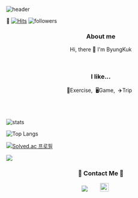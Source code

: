 ![header](https://capsule-render.vercel.app/api?type=soft&color=auto&height=80&section=header&text=Always%20be%20happy&fontSize=30)

👊 [![Hits](https://hits.seeyoufarm.com/api/count/incr/badge.svg?url=https%3A%2F%2Fgithub.com%2FLimByungkuk&count_bg=%23002DF9&title_bg=%23F207FB&icon=&icon_color=%23F30000&title=hits&edge_flat=false)](https://hits.seeyoufarm.com)
![followers](https://img.shields.io/github/followers/LimByungkuk?style=social)

<h3 align="center"><b>About me</b></h3>


<p align="center">Hi, there 👋   I'm ByungKuk</p>



<br>

<h3 align="center"> I like...</h3>
<p align="center">💪Exercise,&nbsp;&nbsp;🖥Game,&nbsp;&nbsp;✈️Trip&nbsp;&nbsp;</p>

<br>
<br>

![stats](https://github-readme-stats-git-masterrstaa-rickstaa.vercel.app/api?username=LimByungkuk&&show_icons=true&theme=radical)

![Top Langs](https://github-readme-stats-git-masterrstaa-rickstaa.vercel.app/api/top-langs/?username=LimByungkuk&layout=compact&theme=tokyonight)

[![Solved.ac 프로필](http://mazassumnida.wtf/api/v2/generate_badge?boj=dla5324)](https://solved.ac/dla5324)

</p>
<img src="https://img.shields.io/badge/Python-3766AB?style=flat-square&logo=Python&logoColor=white"/>


  

</a>
<h3 align="center">👊 Contact Me 👊</h3>
<p align="center">
  <a href="mailto:kimhyein7110@gmail.com"><img src="https://img.shields.io/badge/Gmail-d14836?style=flat-square&logo=Gmail&logoColor=white&link=@gmail.com"/></a>
<a href="https://www.instagram.com/bbangkku_/">
    <img src="http://img.shields.io/badge/-Instagram-222222?style=flat&logo=Instagram&link=https://www.instagram.com/bbangkku_/"
        style="height : 23px; margin-left : 30px; margin-right : 30px;"/>


<!--
**LimByungkuk/LimByungkuk** is a ✨ _special_ ✨ repository because its `README.md` (this file) appears on your GitHub profile.

Here are some ideas to get you started:

- 🔭 I’m currently working on ...
- 🌱 I’m currently learning ...
- 👯 I’m looking to collaborate on ...
- 🤔 I’m looking for help with ...
- 💬 Ask me about ...
- 📫 How to reach me: ...
- 😄 Pronouns: ...
- ⚡ Fun fact: ...
-->
